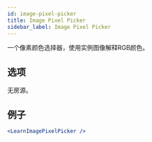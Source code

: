 ```yaml
---
id: image-pixel-picker
title: Image Pixel Picker
sidebar_label: Image Pixel Picker
---
```


一个像素颜色选择器，使用实例图像解释RGB颜色。

## 选项

无房源。

## 例子

```jsx live
<LearnImagePixelPicker />
```

